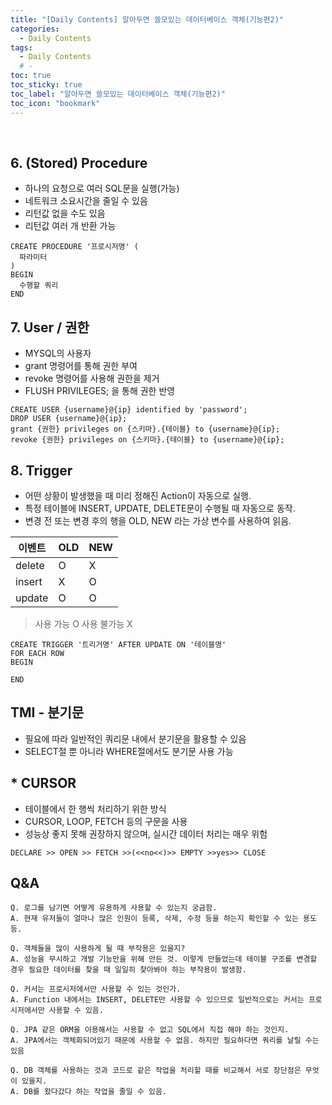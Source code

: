 ```yaml
---
title: "[Daily Contents] 알아두면 쓸모있는 데이터베이스 객체(기능편2)"
categories:
  - Daily Contents
tags:
  - Daily Contents
  # -
toc: true
toc_sticky: true
toc_label: "알아두면 쓸모있는 데이터베이스 객체(기능편2)"
toc_icon: "bookmark"
---
```


<br>

## 6. (Stored) Procedure

- 하나의 요청으로 여러 SQL문을 실행(가능)
- 네트워크 소요시간을 줄일 수 있음
- 리턴값 없을 수도 있음
- 리턴값 여러 개 반환 가능

```
CREATE PROCEDURE '프로시저명' (
  파라미터
)
BEGIN
  수행할 쿼리
END
```

## 7. User / 권한

- MYSQL의 사용자
- grant 명령어를 통해 권한 부여
- revoke 명령어를 사용해 권한을 제거
- FLUSH PRIVILEGES; 을 통해 권한 반영

```
CREATE USER {username}@{ip} identified by 'password';
DROP USER {username}@{ip};
grant {권한} privileges on {스키마}.{테이블} to {username}@{ip};
revoke {권한} privileges on {스키마}.{테이블} to {username}@{ip};
```

## 8. Trigger

- 어떤 상황이 발생했을 때 미리 정해진 Action이 자동으로 실행.
- 특정 테이블에 INSERT, UPDATE, DELETE문이 수행될 때 자동으로 동작.
- 변경 전 또는 변경 후의 행을 OLD, NEW 라는 가상 변수를 사용하여 읽음.

| 이벤트 | OLD | NEW |
| ------ | --- | --- |
| delete | O   | X   |
| insert | X   | O   |
| update | O   | O   |

> 사용 가능 O 사용 불가능 X

```
CREATE TRIGGER '트리거명' AFTER UPDATE ON '테이블명'
FOR EACH ROW
BEGIN

END
```

## TMI - 분기문

- 필요에 따라 일반적인 쿼리문 내에서 분기문을 활용할 수 있음
- SELECT절 뿐 아니라 WHERE절에서도 분기문 사용 가능

## \* CURSOR

- 테이블에서 한 행씩 처리하기 위한 방식
- CURSOR, LOOP, FETCH 등의 구문을 사용
- 성능상 좋지 못해 권장하지 않으며, 실시간 데이터 처리는 매우 위험

```
DECLARE >> OPEN >> FETCH >>(<<no<<)>> EMPTY >>yes>> CLOSE
```

## Q&A

```
Q. 로그를 남기면 어떻게 유용하게 사용할 수 있는지 궁금함.
A. 현재 유저들이 얼마나 많은 인원이 등록, 삭제, 수정 등을 하는지 확인할 수 있는 용도 등.
```

```
Q. 객체들을 많이 사용하게 될 때 부작용은 있을지?
A. 성능을 무시하고 개발 기능만을 위해 만든 것. 이렇게 만들었는데 테이블 구조를 변경할 경우 필요한 데이터를 찾을 때 일일히 찾아봐야 하는 부작용이 발생함.
```

```
Q. 커서는 프로시저에서만 사용할 수 있는 것인가.
A. Function 내에서는 INSERT, DELETE만 사용할 수 있으므로 일반적으로는 커서는 프로시저에서만 사용할 수 있음.
```

```
Q. JPA 같은 ORM을 이용해서는 사용할 수 없고 SQL에서 직접 해야 하는 것인지.
A. JPA에서는 객체화되어있기 때문에 사용할 수 없음. 하지만 필요하다면 쿼리를 날릴 수는 있음
```

```
Q. DB 객체를 사용하는 것과 코드로 같은 작업을 처리할 때를 비교해서 서로 장단점은 무엇이 있을지.
A. DB를 왔다갔다 하는 작업을 줄일 수 있음.
```
